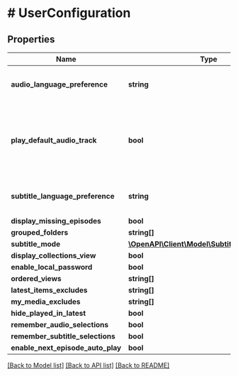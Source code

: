 # # UserConfiguration

## Properties

Name | Type | Description | Notes
------------ | ------------- | ------------- | -------------
**audio_language_preference** | **string** | Gets or sets the audio language preference. | [optional]
**play_default_audio_track** | **bool** | Gets or sets a value indicating whether [play default audio track]. | [optional]
**subtitle_language_preference** | **string** | Gets or sets the subtitle language preference. | [optional]
**display_missing_episodes** | **bool** |  | [optional]
**grouped_folders** | **string[]** |  | [optional]
**subtitle_mode** | [**\OpenAPI\Client\Model\SubtitlePlaybackMode**](SubtitlePlaybackMode.md) |  | [optional]
**display_collections_view** | **bool** |  | [optional]
**enable_local_password** | **bool** |  | [optional]
**ordered_views** | **string[]** |  | [optional]
**latest_items_excludes** | **string[]** |  | [optional]
**my_media_excludes** | **string[]** |  | [optional]
**hide_played_in_latest** | **bool** |  | [optional]
**remember_audio_selections** | **bool** |  | [optional]
**remember_subtitle_selections** | **bool** |  | [optional]
**enable_next_episode_auto_play** | **bool** |  | [optional]

[[Back to Model list]](../../README.md#models) [[Back to API list]](../../README.md#endpoints) [[Back to README]](../../README.md)
